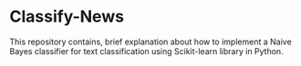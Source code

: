 # Classify-News
This repository contains, brief explanation about how to implement a Naive Bayes classifier for text classification using Scikit-learn library in Python.
